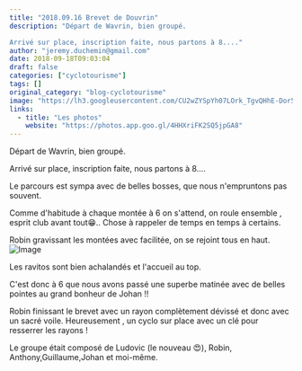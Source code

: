 ```yaml
---
title: "2018.09.16 Brevet de Douvrin"
description: "Départ de Wavrin, bien groupé.

Arrivé sur place, inscription faite, nous partons à 8...."
author: "jeremy.duchemin@gmail.com"
date: 2018-09-18T09:03:04
draft: false
categories: ["cyclotourisme"]
tags: []
original_category: "blog-cyclotourisme"
image: "https://lh3.googleusercontent.com/CU2wZYSpYh07LOrk_TgvQHhE-Dor50kjQtUGF4wr3tCLQrpRZrnuk58dtQzt7-KKxCXn57Z8fQz_KSXwij-3DJegg7NQrG0CDjiNyOw4uEYXrg4MnVnxN0EuTK319_Xz7h_tlCQrW3w=w1243-h932-no"
links:
  - title: "Les photos"
    website: "https://photos.app.goo.gl/4HHXriFK2SQ5jpGA8"
---
```


Départ de Wavrin, bien groupé.

Arrivé sur place, inscription faite, nous partons à 8....

<!--more-->

Le parcours est sympa avec de belles bosses, que nous n'empruntons pas souvent.

Comme d'habitude à chaque montée à 6 on s'attend, on roule ensemble , esprit club avant tout😁.. Chose à rappeler de temps en temps à certains.

Robin gravissant les montées avec facilitée, on se rejoint tous en haut.![Image](https://lh3.googleusercontent.com/zXgPSpc3Kfo41u32A6cU-fL0yh7XxAUk7S_hWqmmFExakYYM0WleBvFlmUcvBy1gsfaI47wkPa0utWHiVBo-ojpQRg_9p5fZkuTyCHT2RCNO8sHfLikSYRshCuWaQfuRKdZo22ChBww=w1243-h932-no)

Les ravitos sont bien achalandés et l'accueil au top.

C'est donc à 6 que nous avons passé une superbe matinée avec de belles pointes au grand bonheur de Johan !!

Robin finissant le brevet avec un rayon complètement dévissé et donc avec un sacré voile. Heureusement , un cyclo sur place avec un clé pour resserrer les rayons !

Le groupe était composé de Ludovic (le nouveau 😍), Robin, Anthony,Guillaume,Johan et moi-même.